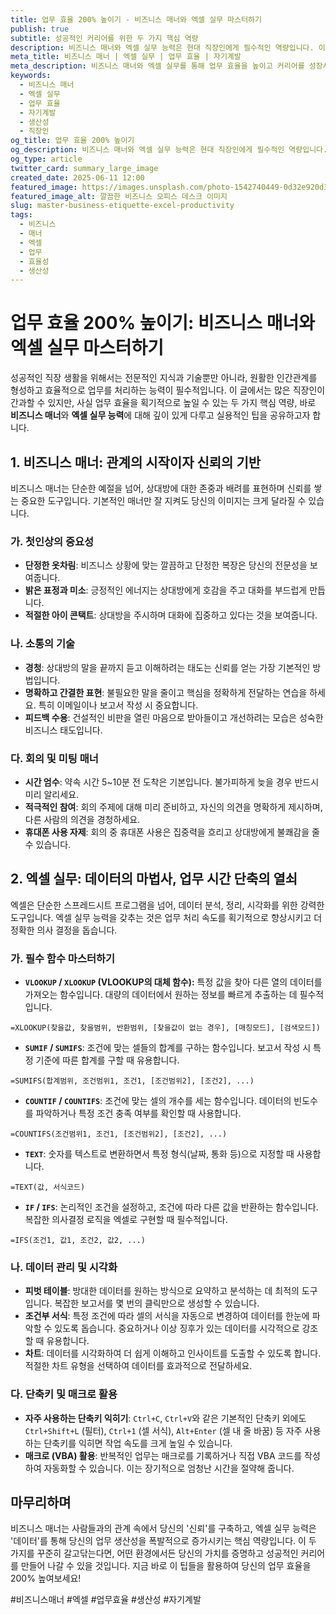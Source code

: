 ```yaml
---
title: 업무 효율 200% 높이기 - 비즈니스 매너와 엑셀 실무 마스터하기
publish: true
subtitle: 성공적인 커리어를 위한 두 가지 핵심 역량
description: 비즈니스 매너와 엑셀 실무 능력은 현대 직장인에게 필수적인 역량입니다. 이 두 가지를 마스터하여 업무 효율을 극대화하는 방법을 알아봅니다.
meta_title: 비즈니스 매너 | 엑셀 실무 | 업무 효율 | 자기계발
meta_description: 비즈니스 매너와 엑셀 실무를 통해 업무 효율을 높이고 커리어를 성장시키는 구체적인 방법과 팁.
keywords:
  - 비즈니스 매너
  - 엑셀 실무
  - 업무 효율
  - 자기계발
  - 생산성
  - 직장인
og_title: 업무 효율 200% 높이기
og_description: 비즈니스 매너와 엑셀 실무 능력은 현대 직장인에게 필수적인 역량입니다. 이 두 가지를 마스터하여 업무 효율을 극대화하는 방법을 알아봅니다.
og_type: article
twitter_card: summary_large_image
created_date: 2025-06-11 12:00
featured_image: https://images.unsplash.com/photo-1542740449-0d32e920d3f2?q=80&w=2940&auto=format&fit=crop&ixlib=rb-4.0.3&ixid=M3wxMjA3fDB8MHxwaG90by1wYWdlfHx8fGVufDB8fHx8fA%3D%3D
featured_image_alt: 깔끔한 비즈니스 오피스 데스크 이미지
slug: master-business-etiquette-excel-productivity
tags:
  - 비즈니스
  - 매너
  - 엑셀
  - 업무
  - 효율성
  - 생산성
---
```


# 업무 효율 200% 높이기: 비즈니스 매너와 엑셀 실무 마스터하기

성공적인 직장 생활을 위해서는 전문적인 지식과 기술뿐만 아니라, 원활한 인간관계를 형성하고 효율적으로 업무를 처리하는 능력이 필수적입니다. 이 글에서는 많은 직장인이 간과할 수 있지만, 사실 업무 효율을 획기적으로 높일 수 있는 두 가지 핵심 역량, 바로 **비즈니스 매너**와 **엑셀 실무 능력**에 대해 깊이 있게 다루고 실용적인 팁을 공유하고자 합니다.

## 1. 비즈니스 매너: 관계의 시작이자 신뢰의 기반

비즈니스 매너는 단순한 예절을 넘어, 상대방에 대한 존중과 배려를 표현하며 신뢰를 쌓는 중요한 도구입니다. 기본적인 매너만 잘 지켜도 당신의 이미지는 크게 달라질 수 있습니다.

### 가. 첫인상의 중요성

- **단정한 옷차림**: 비즈니스 상황에 맞는 깔끔하고 단정한 복장은 당신의 전문성을 보여줍니다.
- **밝은 표정과 미소**: 긍정적인 에너지는 상대방에게 호감을 주고 대화를 부드럽게 만듭니다.
- **적절한 아이 콘택트**: 상대방을 주시하며 대화에 집중하고 있다는 것을 보여줍니다.

### 나. 소통의 기술

- **경청**: 상대방의 말을 끝까지 듣고 이해하려는 태도는 신뢰를 얻는 가장 기본적인 방법입니다.
- **명확하고 간결한 표현**: 불필요한 말을 줄이고 핵심을 정확하게 전달하는 연습을 하세요. 특히 이메일이나 보고서 작성 시 중요합니다.
- **피드백 수용**: 건설적인 비판을 열린 마음으로 받아들이고 개선하려는 모습은 성숙한 비즈니스 태도입니다.

### 다. 회의 및 미팅 매너

- **시간 엄수**: 약속 시간 5~10분 전 도착은 기본입니다. 불가피하게 늦을 경우 반드시 미리 알리세요.
- **적극적인 참여**: 회의 주제에 대해 미리 준비하고, 자신의 의견을 명확하게 제시하며, 다른 사람의 의견을 경청하세요.
- **휴대폰 사용 자제**: 회의 중 휴대폰 사용은 집중력을 흐리고 상대방에게 불쾌감을 줄 수 있습니다.

## 2. 엑셀 실무: 데이터의 마법사, 업무 시간 단축의 열쇠

엑셀은 단순한 스프레드시트 프로그램을 넘어, 데이터 분석, 정리, 시각화를 위한 강력한 도구입니다. 엑셀 실무 능력을 갖추는 것은 업무 처리 속도를 획기적으로 향상시키고 더 정확한 의사 결정을 돕습니다.

### 가. 필수 함수 마스터하기

- **`VLOOKUP` / `XLOOKUP` (VLOOKUP의 대체 함수):** 특정 값을 찾아 다른 열의 데이터를 가져오는 함수입니다. 대량의 데이터에서 원하는 정보를 빠르게 추출하는 데 필수적입니다.

```excel
=XLOOKUP(찾을값, 찾을범위, 반환범위, [찾을값이 없는 경우], [매칭모드], [검색모드])
```

- **`SUMIF` / `SUMIFS`**: 조건에 맞는 셀들의 합계를 구하는 함수입니다. 보고서 작성 시 특정 기준에 따른 합계를 구할 때 유용합니다.

```excel
=SUMIFS(합계범위, 조건범위1, 조건1, [조건범위2], [조건2], ...)
```

- **`COUNTIF` / `COUNTIFS`**: 조건에 맞는 셀의 개수를 세는 함수입니다. 데이터의 빈도수를 파악하거나 특정 조건 충족 여부를 확인할 때 사용합니다.

```excel
=COUNTIFS(조건범위1, 조건1, [조건범위2], [조건2], ...)
```

- **`TEXT`**: 숫자를 텍스트로 변환하면서 특정 형식(날짜, 통화 등)으로 지정할 때 사용합니다.

```excel
=TEXT(값, 서식코드)
```

- **`IF` / `IFS`**: 논리적인 조건을 설정하고, 조건에 따라 다른 값을 반환하는 함수입니다. 복잡한 의사결정 로직을 엑셀로 구현할 때 필수적입니다.

```excel
=IFS(조건1, 값1, 조건2, 값2, ...)
```

### 나. 데이터 관리 및 시각화

- **피벗 테이블**: 방대한 데이터를 원하는 방식으로 요약하고 분석하는 데 최적의 도구입니다. 복잡한 보고서를 몇 번의 클릭만으로 생성할 수 있습니다.
- **조건부 서식**: 특정 조건에 따라 셀의 서식을 자동으로 변경하여 데이터를 한눈에 파악할 수 있도록 돕습니다. 중요하거나 이상 징후가 있는 데이터를 시각적으로 강조할 때 유용합니다.
- **차트**: 데이터를 시각화하여 더 쉽게 이해하고 인사이트를 도출할 수 있도록 합니다. 적절한 차트 유형을 선택하여 데이터를 효과적으로 전달하세요.

### 다. 단축키 및 매크로 활용

- **자주 사용하는 단축키 익히기**: `Ctrl+C`, `Ctrl+V`와 같은 기본적인 단축키 외에도 `Ctrl+Shift+L` (필터), `Ctrl+1` (셀 서식), `Alt+Enter` (셀 내 줄 바꿈) 등 자주 사용하는 단축키를 익히면 작업 속도를 크게 높일 수 있습니다.
- **매크로 (VBA) 활용**: 반복적인 업무는 매크로를 기록하거나 직접 VBA 코드를 작성하여 자동화할 수 있습니다. 이는 장기적으로 엄청난 시간을 절약해 줍니다.

## 마무리하며

비즈니스 매너는 사람들과의 관계 속에서 당신의 '신뢰'를 구축하고, 엑셀 실무 능력은 '데이터'를 통해 당신의 업무 생산성을 폭발적으로 증가시키는 핵심 역량입니다. 이 두 가지를 꾸준히 갈고닦는다면, 어떤 환경에서든 당신의 가치를 증명하고 성공적인 커리어를 만들어 나갈 수 있을 것입니다. 지금 바로 이 팁들을 활용하여 당신의 업무 효율을 200% 높여보세요!

#비즈니스매너 #엑셀 #업무효율 #생산성 #자기계발
